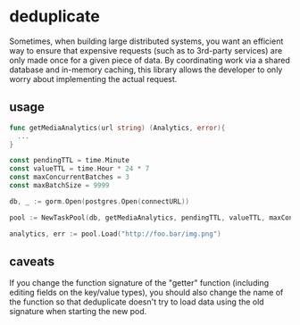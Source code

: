 # deduplicate
Sometimes, when building large distributed systems, you want an efficient way to ensure that expensive requests (such as to 3rd-party services) are only made once for a given piece of data. By coordinating work via a shared database and in-memory caching, this library allows the developer to only worry about implementing the actual request. 

## usage
```go
func getMediaAnalytics(url string) (Analytics, error){
  ...
}

const pendingTTL = time.Minute
const valueTTL = time.Hour * 24 * 7
const maxConcurrentBatches = 3
const maxBatchSize = 9999

db, _ := gorm.Open(postgres.Open(connectURL))

pool := NewTaskPool(db, getMediaAnalytics, pendingTTL, valueTTL, maxConcurrentBatches, maxBatchSize)

analytics, err := pool.Load("http://foo.bar/img.png")
```

## caveats
If you change the function signature of the "getter" function (including editing fields on the key/value types), you should also change the name of the function so that deduplicate doesn't try to load data using the old signature when starting the new pod.
